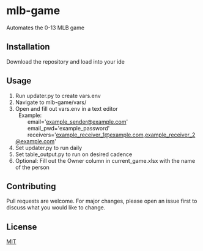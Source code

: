 # mlb-game

Automates the 0-13 MLB game

## Installation

Download the repository and load into your ide

## Usage

1. Run updater.py to create vars.env
2. Navigate to mlb-game/vars/
3. Open and fill out vars.env in a text editor<br>
&nbsp;&nbsp;Example:<br>
&nbsp;&nbsp;&nbsp;&nbsp;&nbsp;&nbsp;&nbsp;&nbsp;email='example_sender@example.com'<br>
&nbsp;&nbsp;&nbsp;&nbsp;&nbsp;&nbsp;&nbsp;&nbsp;email_pwd='example_password'<br>
&nbsp;&nbsp;&nbsp;&nbsp;&nbsp;&nbsp;&nbsp;&nbsp;receivers='example_receiver_1@example.com,example_receiver_2@example.com'<br>
4. Set updater.py to run daily
5. Set table_output.py to run on desired cadence
6. Optional: Fill out the Owner column in current_game.xlsx with the name of the person


## Contributing

Pull requests are welcome. For major changes, please open an issue first
to discuss what you would like to change.

## License

[MIT](https://choosealicense.com/licenses/mit/)
